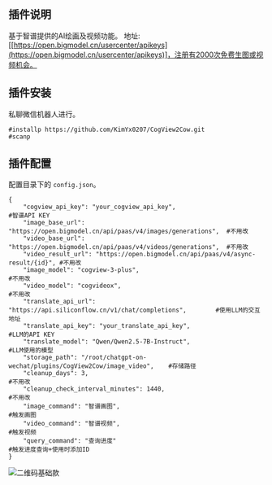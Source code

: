 ## 插件说明
基于智谱提供的AI绘画及视频功能。
地址: [[https://open.bigmodel.cn/usercenter/apikeys](https://open.bigmodel.cn/usercenter/apikeys)]，注册有2000次免费生图或视频机会。

## 插件安装

私聊微信机器人进行。
```
#installp https://github.com/KimYx0207/CogView2Cow.git
#scanp

```


## 插件配置
配置目录下的 `config.json`。

```
{
    "cogview_api_key": "your_cogview_api_key",                                    #智谱API KEY
    "image_base_url": "https://open.bigmodel.cn/api/paas/v4/images/generations",  #不用改
    "video_base_url": "https://open.bigmodel.cn/api/paas/v4/videos/generations",  #不用改
    "video_result_url": "https://open.bigmodel.cn/api/paas/v4/async-result/{id}", #不用改
    "image_model": "cogview-3-plus",                                              #不用改
    "video_model": "cogvideox",                                                   #不用改
    "translate_api_url": "https://api.siliconflow.cn/v1/chat/completions",        #使用LLM的交互地址
    "translate_api_key": "your_translate_api_key",                                #LLM的API KEY
    "translate_model": "Qwen/Qwen2.5-7B-Instruct",                                #LLM使用的模型
    "storage_path": "/root/chatgpt-on-wechat/plugins/CogView2Cow/image_video",    #存储路径
    "cleanup_days": 3,                                                            #不用改
    "cleanup_check_interval_minutes": 1440,                                       #不用改
    "image_command": "智谱画图",                                                   #触发画图
    "video_command": "智谱视频",                                                   #触发视频
    "query_command": "查询进度"                                                    #触发进度查询+使用时添加ID
}

```



![二维码基础款](https://github.com/KimYx0207/RaiseCard/assets/130755848/2a182d2c-8a43-4267-9e54-337dff85c5eb)
